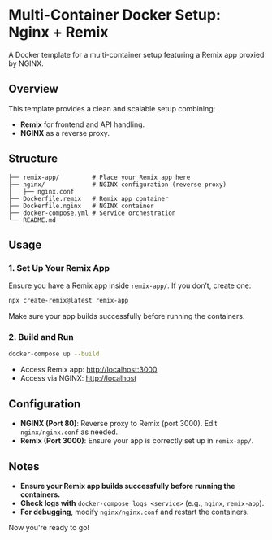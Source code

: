 # Multi-Container Docker Setup: Nginx + Remix

A Docker template for a multi-container setup featuring a Remix app proxied by NGINX.

## Overview
This template provides a clean and scalable setup combining:
- **Remix** for frontend and API handling.
- **NGINX** as a reverse proxy.

## Structure
```
├── remix-app/         # Place your Remix app here
├── nginx/             # NGINX configuration (reverse proxy)
│   ├── nginx.conf
├── Dockerfile.remix   # Remix app container
├── Dockerfile.nginx   # NGINX container
├── docker-compose.yml # Service orchestration
└── README.md
```

## Usage
### 1. Set Up Your Remix App
Ensure you have a Remix app inside `remix-app/`. If you don’t, create one:
```sh
npx create-remix@latest remix-app
```
Make sure your app builds successfully before running the containers.

### 2. Build and Run
```sh
docker-compose up --build
```
- Access Remix app: [http://localhost:3000](http://localhost:3000)
- Access via NGINX: [http://localhost](http://localhost)

## Configuration
- **NGINX (Port 80)**: Reverse proxy to Remix (port 3000). Edit `nginx/nginx.conf` as needed.
- **Remix (Port 3000)**: Ensure your app is correctly set up in `remix-app/`.

## Notes
- **Ensure your Remix app builds successfully before running the containers.**
- **Check logs with** `docker-compose logs <service>` (e.g., `nginx`, `remix-app`).
- **For debugging**, modify `nginx/nginx.conf` and restart the containers.

Now you're ready to go!

